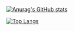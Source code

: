 [![Anurag's GitHub stats](https://github-readme-stats.vercel.app/api?username=landonpipkin97&count_private=true&hide=stars,issues&bg_color=282a36&title_color=f8f8f2&border_color=6272a4&icon_color=f8f8f2&text_color=f8f8f2)](https://github.com/anuraghazra/github-readme-stats)

[![Top Langs](https://github-readme-stats.vercel.app/api/top-langs/?username=landonpipkin97&langs_count=8)](https://github.com/landonpipkin97/github-readme-stats)
